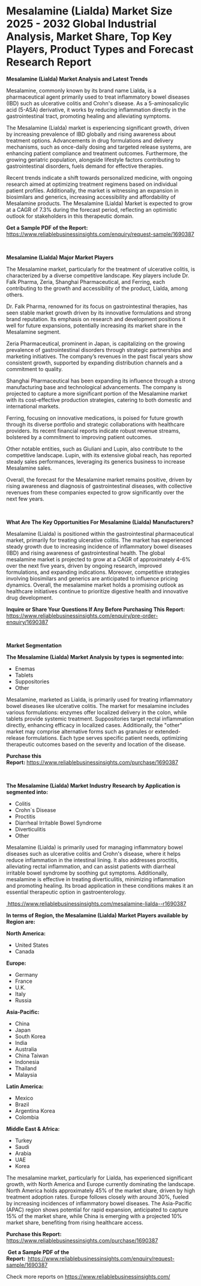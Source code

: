 <p><h1>Mesalamine (Lialda) Market Size 2025 - 2032 Global Industrial Analysis, Market Share, Top Key Players, Product Types and Forecast Research Report</h1></p><p><strong>Mesalamine (Lialda) Market Analysis and Latest Trends</strong></p>
<p><p>Mesalamine, commonly known by its brand name Lialda, is a pharmaceutical agent primarily used to treat inflammatory bowel diseases (IBD) such as ulcerative colitis and Crohn's disease. As a 5-aminosalicylic acid (5-ASA) derivative, it works by reducing inflammation directly in the gastrointestinal tract, promoting healing and alleviating symptoms.</p><p>The Mesalamine (Lialda) market is experiencing significant growth, driven by increasing prevalence of IBD globally and rising awareness about treatment options. Advancements in drug formulations and delivery mechanisms, such as once-daily dosing and targeted release systems, are enhancing patient compliance and treatment outcomes. Furthermore, the growing geriatric population, alongside lifestyle factors contributing to gastrointestinal disorders, fuels demand for effective therapies.</p><p>Recent trends indicate a shift towards personalized medicine, with ongoing research aimed at optimizing treatment regimens based on individual patient profiles. Additionally, the market is witnessing an expansion in biosimilars and generics, increasing accessibility and affordability of Mesalamine products. The Mesalamine (Lialda) Market is expected to grow at a CAGR of 7.3% during the forecast period, reflecting an optimistic outlook for stakeholders in this therapeutic domain.</p></p>
<p><strong>Get a Sample PDF of the Report:&nbsp;</strong> <a href="https://www.reliablebusinessinsights.com/enquiry/request-sample/1690387?utm_campaign=3032&utm_medium=2&utm_source=Github&utm_content=ia&utm_term=26032025&utm_id=mesalamine-lialda">https://www.reliablebusinessinsights.com/enquiry/request-sample/1690387</a></p>
<p>&nbsp;</p>
<p><strong>Mesalamine (Lialda) Major Market Players</strong></p>
<p><p>The Mesalamine market, particularly for the treatment of ulcerative colitis, is characterized by a diverse competitive landscape. Key players include Dr. Falk Pharma, Zeria, Shanghai Pharmaceutical, and Ferring, each contributing to the growth and accessibility of the product, Lialda, among others.</p><p>Dr. Falk Pharma, renowned for its focus on gastrointestinal therapies, has seen stable market growth driven by its innovative formulations and strong brand reputation. Its emphasis on research and development positions it well for future expansions, potentially increasing its market share in the Mesalamine segment.</p><p>Zeria Pharmaceutical, prominent in Japan, is capitalizing on the growing prevalence of gastrointestinal disorders through strategic partnerships and marketing initiatives. The company’s revenues in the past fiscal years show consistent growth, supported by expanding distribution channels and a commitment to quality.</p><p>Shanghai Pharmaceutical has been expanding its influence through a strong manufacturing base and technological advancements. The company is projected to capture a more significant portion of the Mesalamine market with its cost-effective production strategies, catering to both domestic and international markets.</p><p>Ferring, focusing on innovative medications, is poised for future growth through its diverse portfolio and strategic collaborations with healthcare providers. Its recent financial reports indicate robust revenue streams, bolstered by a commitment to improving patient outcomes.</p><p>Other notable entities, such as Giuliani and Lupin, also contribute to the competitive landscape. Lupin, with its extensive global reach, has reported steady sales performances, leveraging its generics business to increase Mesalamine sales.</p><p>Overall, the forecast for the Mesalamine market remains positive, driven by rising awareness and diagnosis of gastrointestinal diseases, with collective revenues from these companies expected to grow significantly over the next few years.</p></p>
<p>&nbsp;</p>
<p><strong>What Are The Key Opportunities For Mesalamine (Lialda) Manufacturers?</strong></p>
<p><p>Mesalamine (Lialda) is positioned within the gastrointestinal pharmaceutical market, primarily for treating ulcerative colitis. The market has experienced steady growth due to increasing incidence of inflammatory bowel diseases (IBD) and rising awareness of gastrointestinal health. The global mesalamine market is projected to grow at a CAGR of approximately 4-6% over the next five years, driven by ongoing research, improved formulations, and expanding indications. Moreover, competitive strategies involving biosimilars and generics are anticipated to influence pricing dynamics. Overall, the mesalamine market holds a promising outlook as healthcare initiatives continue to prioritize digestive health and innovative drug development.</p></p>
<p><strong>Inquire or Share Your Questions If Any Before Purchasing This Report:</strong> <a href="https://www.reliablebusinessinsights.com/enquiry/pre-order-enquiry/1690387?utm_campaign=3032&utm_medium=2&utm_source=Github&utm_content=ia&utm_term=26032025&utm_id=mesalamine-lialda">https://www.reliablebusinessinsights.com/enquiry/pre-order-enquiry/1690387</a></p>
<p>&nbsp;</p>
<p><strong>Market Segmentation</strong></p>
<p><strong>The Mesalamine (Lialda) Market Analysis by types is segmented into:</strong></p>
<p><ul><li>Enemas</li><li>Tablets</li><li>Suppositories</li><li>Other</li></ul></p>
<p><p>Mesalamine, marketed as Lialda, is primarily used for treating inflammatory bowel diseases like ulcerative colitis. The market for mesalamine includes various formulations: enzymes offer localized delivery in the colon, while tablets provide systemic treatment. Suppositories target rectal inflammation directly, enhancing efficacy in localized cases. Additionally, the "other" market may comprise alternative forms such as granules or extended-release formulations. Each type serves specific patient needs, optimizing therapeutic outcomes based on the severity and location of the disease.</p></p>
<p><strong>Purchase this Report:&nbsp;</strong><a href="https://www.reliablebusinessinsights.com/purchase/1690387?utm_campaign=3032&utm_medium=2&utm_source=Github&utm_content=ia&utm_term=26032025&utm_id=mesalamine-lialda">https://www.reliablebusinessinsights.com/purchase/1690387</a></p>
<p>&nbsp;</p>
<p><strong>The Mesalamine (Lialda) Market Industry Research by Application is segmented into:</strong></p>
<p><ul><li>Colitis</li><li>Crohn`s Disease</li><li>Proctitis</li><li>Diarrheal Irritable Bowel Syndrome</li><li>Diverticulitis</li><li>Other</li></ul></p>
<p><p>Mesalamine (Lialda) is primarily used for managing inflammatory bowel diseases such as ulcerative colitis and Crohn's disease, where it helps reduce inflammation in the intestinal lining. It also addresses proctitis, alleviating rectal inflammation, and can assist patients with diarrheal irritable bowel syndrome by soothing gut symptoms. Additionally, mesalamine is effective in treating diverticulitis, minimizing inflammation and promoting healing. Its broad application in these conditions makes it an essential therapeutic option in gastroenterology.</p></p>
<p><a href="https://www.reliablebusinessinsights.com/mesalamine-lialda--r1690387?utm_campaign=3032&utm_medium=2&utm_source=Github&utm_content=ia&utm_term=26032025&utm_id=mesalamine-lialda">&nbsp;https://www.reliablebusinessinsights.com/mesalamine-lialda--r1690387</a></p>
<p><strong>In terms of Region, the Mesalamine (Lialda) Market Players available by Region are:</strong></p>
<p>
    <p> <strong> North America: </strong>
        <ul>
            <li>United States</li>
            <li>Canada</li>
        </ul>
        </p> 
    <p> <strong> Europe: </strong>
        <ul>
            <li>Germany</li>
            <li>France</li>
            <li>U.K.</li>
            <li>Italy</li>
            <li>Russia</li>
        </ul>
        </p> 
    <p> <strong> Asia-Pacific: </strong>
        <ul>
            <li>China</li>
            <li>Japan</li>
            <li>South Korea</li>
            <li>India</li>
            <li>Australia</li>
            <li>China Taiwan</li>
            <li>Indonesia</li>
            <li>Thailand</li>
            <li>Malaysia</li>
        </ul>
        </p> 
    <p> <strong> Latin America: </strong>
        <ul>
            <li>Mexico</li>
            <li>Brazil</li>
            <li>Argentina Korea</li>
            <li>Colombia</li>
        </ul>
        </p> 
    <p> <strong> Middle East & Africa: </strong>
        <ul>
            <li>Turkey</li>
            <li>Saudi</li>
            <li>Arabia</li>
            <li>UAE</li>
            <li>Korea</li>
        </ul>
    </p>
    </p>
<p><p>The mesalamine market, particularly for Lialda, has experienced significant growth, with North America and Europe currently dominating the landscape. North America holds approximately 45% of the market share, driven by high treatment adoption rates. Europe follows closely with around 30%, fueled by increasing incidences of inflammatory bowel diseases. The Asia-Pacific (APAC) region shows potential for rapid expansion, anticipated to capture 15% of the market share, while China is emerging with a projected 10% market share, benefiting from rising healthcare access.</p></p>
<p><strong>Purchase this Report: </strong><a href="https://www.reliablebusinessinsights.com/purchase/1690387?utm_campaign=3032&utm_medium=2&utm_source=Github&utm_content=ia&utm_term=26032025&utm_id=mesalamine-lialda">https://www.reliablebusinessinsights.com/purchase/1690387</a></p>
<p>&nbsp;<strong>Get a Sample PDF of the Report:&nbsp;&nbsp;</strong><a href="https://www.reliablebusinessinsights.com/enquiry/request-sample/1690387?utm_campaign=3032&utm_medium=2&utm_source=Github&utm_content=ia&utm_term=26032025&utm_id=mesalamine-lialda">https://www.reliablebusinessinsights.com/enquiry/request-sample/1690387</a></p>
<p><strong></strong></p>
<p>Check more reports on <a href="https://www.reliablebusinessinsights.com/?utm_campaign=3032&utm_medium=2&utm_source=Github&utm_content=ia&utm_term=26032025&utm_id=mesalamine-lialda">https://www.reliablebusinessinsights.com/</a></p>